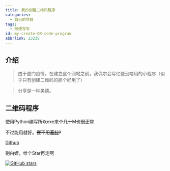 ```yaml
---
title: 我的创建二维码程序
categories:
  - 自己的项目
tags:
  - 随便写写
id: my-create-QR-code-program
abbrlink: 23238
---
```


## 介绍

<div class="success">

> 由于厦门疫情，在建立这个网站之前，我偶尔会写亿些没啥用的小程序（似乎只有创建二维码的那个好用了）

</div>

> 分享是一种美德。

## 二维码程序

使用Python编写~~所以exe来个几十M也很正常~~

不过能用就好。~~要不用[草料](https://cli.im/)?~~

[Github](https://github.com/lfhsheng/CreateQRcode)

别白嫖，给个Star再走啊

<a href='https://github.com/lfhsheng/CreateQRCode'><img alt="GitHub stars" src="https://img.shields.io/github/stars/lfhsheng/CreateQRcode?logo=github"></a>

